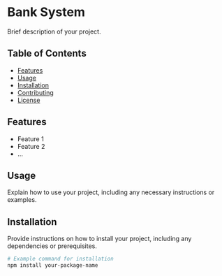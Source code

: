 # Bank System

Brief description of your project.

## Table of Contents

- [Features](#features)
- [Usage](#usage)
- [Installation](#installation)
- [Contributing](#contributing)
- [License](#license)

## Features

- Feature 1
- Feature 2
- ...

## Usage

Explain how to use your project, including any necessary instructions or examples.

## Installation

Provide instructions on how to install your project, including any dependencies or prerequisites.

```bash
# Example command for installation
npm install your-package-name